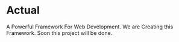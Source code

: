 # Actual
A Powerful Framework For Web Development. We are Creating this Framework. Soon this project will be done.
